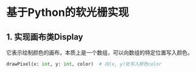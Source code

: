 # 基于Python的软光栅实现
## 1. 实现画布类Display
它表示绘制颜色的画布，本质上是一个数组，可以向数组的特定位置写入颜色。
```python
drawPixel(x: int, y: int, color)  # 向(x, y)处写入颜色color
```